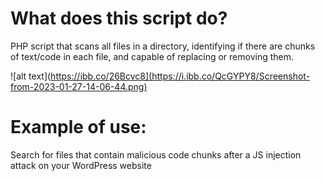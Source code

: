 # What does this script do?
PHP script that scans all files in a directory, identifying if there are chunks of text/code in each file, and capable of replacing or removing them.

![alt text](https://ibb.co/26Bcvc8](https://i.ibb.co/QcGYPY8/Screenshot-from-2023-01-27-14-06-44.png)

# Example of use: 
Search for files that contain malicious code chunks after a JS injection attack on your WordPress website

